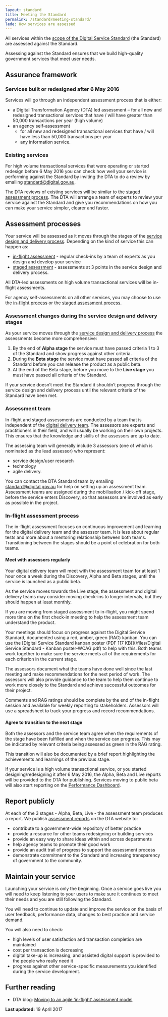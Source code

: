 ```yaml
---
layout: standard
title: Meeting the Standard
permalink: /standard/meeting-standard/
lede: How services are assessed
---
```

All services within the [scope of the Digital Service Standard](/standard/scope-of-standard/) (the Standard) are assessed against the Standard.

Assessing against the Standard ensures that we build high-quality government services that meet user needs.

## Assurance framework

### Services built or redesigned after 6 May 2016

Services will go through an independent assessment process that is either:

* <a id="dtaled"></a>a Digital Transformation Agency (DTA) led assessment – for all new and redesigned transactional services that have / will have greater than 50,000 transactions per year (high volume)
* an agency self-assessment
  * for all new and redesigned transactional services that have / will have less than 50,000 transactions per year
  * any information service.

### Existing services

For high volume transactional services that were operating or started redesign before 6 May 2016 you can check how well your service is performing against the Standard by inviting the DTA to do a review by emailing [standard@digital.gov.au](mailto:standard@digital.gov.au).

The DTA reviews of existing services will be similar to the [staged assessment process](/standard/meeting-standard/staged-assessment-process/). The DTA will arrange a team of experts to review your service against the Standard and give you recommendations on how you can make your service simpler, clearer and faster.

## Assessment processes

Your service will be assessed as it moves through the stages of the [service design and delivery process](/standard/service-design-and-delivery-process/). Depending on the kind of service this can happen as:

* [in-flight assessment](#inflight) - regular check-ins by a team of experts as you design and develop your service
* [staged assessment](/standard/meeting-standard/staged-assessment-process/) - assessments at 3 points in the service design and delivery process.

All DTA-led assessments on high volume transactional services will be in-flight assessments.

For agency self-assessments on all other services, you may choose to use the [in-flight process](#inflight) or the [staged assessment process](/standard/meeting-standard/staged-assessment-process/).

### Assessment changes during the service design and delivery stages

As your service moves through the [service design and delivery process](/standard/service-design-and-delivery-process/) the assessments become more comprehensive:

1. By the end of **Alpha stage** the service must have passed criteria 1 to 3 of the Standard and show progress against other criteria.
2. During the **Beta stage** the service must have passed all criteria of the Standard before you can release the product as a public beta.
3. At the end of the Beta stage, before you move to the **Live stage** you must have passed all criteria of the Standard.

If your service doesn’t meet the Standard it shouldn’t progress through the service design and delivery process until the relevant criteria of the Standard have been met.

### Assessment team

In-flight and staged assessments are conducted by a team that is independent of the [digital delivery team](/standard/design-guides/the-team/). The assessors are experts and practitioners in their field, and will usually be working on their own projects. This ensures that the knowledge and skills of the assessors are up to date.

The assessing team will generally include 3 assessors (one of which is nominated as the lead assessor) who represent:

* service design/user research
* technology
* agile delivery.

You can contact the DTA Standard team by emailing [standard@digital.gov.au](mailto:standard@digital.gov.au) for help on setting up an assessment team. Assessment teams are assigned during the mobilisation / kick-off stage, before the service enters Discovery, so that assessors are involved as early as possible in the project.

### <a id="inflight"></a>In-flight assessment process

The in-flight assessment focuses on continuous improvement and learning for the digital delivery team and the assessor team. It is less about regular tests and more about a mentoring relationship between both teams. Transitioning between the stages should be a point of celebration for both teams.

#### Meet with assessors regularly

Your digital delivery team will meet with the assessment team for at least 1 hour once a week during the Discovery, Alpha and Beta stages, until the service is launched as a public beta.

As the service moves towards the Live stage, the assessment and digital delivery teams may consider moving check-ins to longer intervals, but they should happen at least monthly.

If you are moving from staged assessment to in-flight, you might spend more time on the first check-in meeting to help the assessment team understand the product.

Your meetings should focus on progress against the Digital Service Standard, documented using a red, amber, green (RAG) kanban. You can use the [Digital Service Standard kanban poster (PDF 117 KB)](/files/Digital Service Standard - Kanban poster-WCAG.pdf) to help with this. Both teams work together to make sure the service meets all of the requirements for each criterion in the current stage.

The assessors document what the teams have done well since the last meeting and make recommendations for the next period of work. The assessors will also provide guidance to the team to help them continue to work more closely to the Standard and achieve successful outcomes for their project.

Comments and RAG ratings should be complete by the end of the in-flight session and available for weekly reporting to stakeholders. Assessors will use a spreadsheet to track your progress and record recommendations.

#### Agree to transition to the next stage

Both the assessors and the service team agree when the requirements of the stage have been fulfilled and when the service can progress. This may be indicated by relevant criteria being assessed as green in the RAG rating.

This transition will also be documented by a brief report highlighting the achievements and learnings of the previous stage.

If your service is a high volume transactional service, or you started designing/redesigning it after 6 May 2016, the Alpha, Beta and Live reports will be provided to the DTA for publishing. Services moving to public beta will also start reporting on the [Performance Dashboard](/what-we-do/platforms/performance/).

## Report publicly

At each of the 3 stages - Alpha, Beta, Live - the assessment team produces a report. We publish [assessment reports](/standard/assessments/) on the DTA website to:  

* contribute to a government-wide repository of better practice
* provide a resource for other teams redesigning or building services
* provide an easy way to share ideas within and across departments
* help agency teams to promote their good work
* provide an audit trail of progress to support the assessment process
* demonstrate commitment to the Standard and increasing transparency of government to the community.

## Maintain your service

Launching your service is only the beginning. Once a service goes live you will need to keep listening to your users to make sure it continues to meet their needs and you are still following the Standard.

You will need to continue to update and improve the service on the basis of user feedback, performance data, changes to best practice and service demand.

You will also need to check:

* high levels of user satisfaction and transaction completion are maintained
* cost per transaction is decreasing
* digital take-up is increasing, and assisted digital support is provided to the people who really need it
* progress against other service-specific measurements you identified during the service development.

## Further reading

* DTA blog: [Moving to an agile ‘in-flight’ assessment model](/blog/in-flight-assessment-model/)

**Last updated:** 19 April 2017

